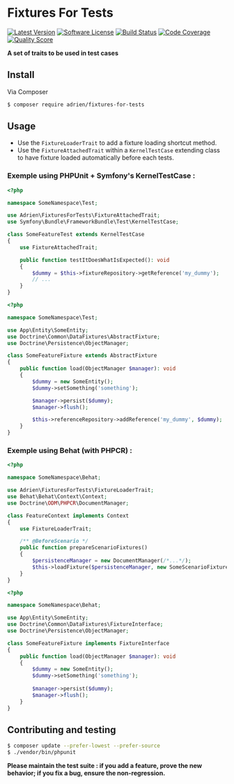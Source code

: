 # Fixtures For Tests

[![Latest Version](https://img.shields.io/packagist/v/adrien/fixtures-for-tests.svg?style=flat-square)](https://github.com/adrienlucas/fixtures-for-tests/releases)
[![Software License](https://img.shields.io/badge/license-MIT-brightgreen.svg?style=flat-square)](LICENSE)
[![Build Status](https://img.shields.io/travis/adrienlucas/fixtures-for-tests/master.svg?style=flat-square)](https://travis-ci.org/adrienlucas/fixtures-for-tests)
[![Code Coverage](https://img.shields.io/scrutinizer/coverage/g/adrienlucas/fixtures-for-tests/master.svg?style=flat-square)](https://scrutinizer-ci.com/g/adrienlucas/fixtures-for-tests)
[![Quality Score](https://img.shields.io/scrutinizer/g/adrienlucas/fixtures-for-tests/master.svg?style=flat-square)](https://scrutinizer-ci.com/g/adrienlucas/fixtures-for-tests)
<!--
[![Total Downloads](https://img.shields.io/packagist/dt/adrien/fixtures-for-tests.svg?style=flat-square)](https://packagist.org/packages/adrien/fixtures-for-tests)
-->

**A set of traits to be used in test cases**


## Install

Via Composer

``` bash
$ composer require adrien/fixtures-for-tests
```

## Usage
 
 - Use the `FixtureLoaderTrait` to add a fixture loading shortcut method.
 - Use the `FixtureAttachedTrait` within a `KernelTestCase` extending class to have fixture loaded automatically before each tests.
### Exemple using PHPUnit + Symfony's KernelTestCase :

```php
<?php

namespace SomeNamespace\Test;

use Adrien\FixturesForTests\FixtureAttachedTrait;
use Symfony\Bundle\FrameworkBundle\Test\KernelTestCase;

class SomeFeatureTest extends KernelTestCase
{
    use FixtureAttachedTrait;

    public function testItDoesWhatIsExpected(): void
    {
        $dummy = $this->fixtureRepository->getReference('my_dummy');
        // ...
    }
}
```

```php
<?php

namespace SomeNamespace\Test;

use App\Entity\SomeEntity;
use Doctrine\Common\DataFixtures\AbstractFixture;
use Doctrine\Persistence\ObjectManager;

class SomeFeatureFixture extends AbstractFixture
{
    public function load(ObjectManager $manager): void
    {
        $dummy = new SomeEntity();
        $dummy->setSomething('something');

        $manager->persist($dummy);
        $manager->flush();

        $this->referenceRepository->addReference('my_dummy', $dummy);
    }
}
```

### Exemple using Behat (with PHPCR) :

```php
<?php

namespace SomeNamespace\Behat;

use Adrien\FixturesForTests\FixtureLoaderTrait;
use Behat\Behat\Context\Context;
use Doctrine\ODM\PHPCR\DocumentManager;

class FeatureContext implements Context
{
    use FixtureLoaderTrait;

    /** @BeforeScenario */
    public function prepareScenarioFixtures()
    {
        $persistenceManager = new DocumentManager(/*...*/);
        $this->loadFixture($persistenceManager, new SomeScenarioFixture());
    }
}
```

```php
<?php

namespace SomeNamespace\Behat;

use App\Entity\SomeEntity;
use Doctrine\Common\DataFixtures\FixtureInterface;
use Doctrine\Persistence\ObjectManager;

class SomeFeatureFixture implements FixtureInterface
{
    public function load(ObjectManager $manager): void
    {
        $dummy = new SomeEntity();
        $dummy->setSomething('something');
        
        $manager->persist($dummy);
        $manager->flush();
    }
}
```

## Contributing and testing

``` bash
$ composer update --prefer-lowest --prefer-source
$ ./vendor/bin/phpunit
```

**Please maintain the test suite : if you add a feature, prove the new behavior; if you fix a bug, ensure the non-regression.**
